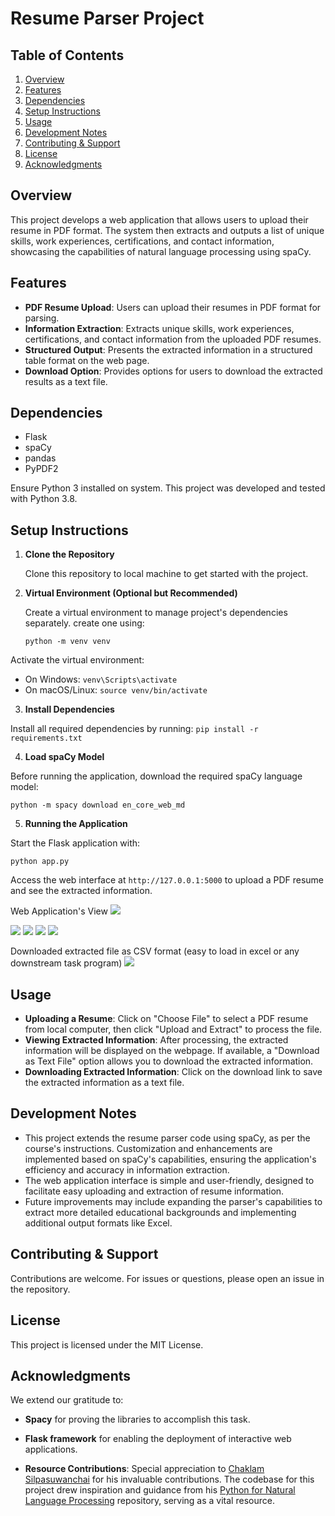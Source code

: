 # Resume Parser Project

## Table of Contents
1. [Overview](#overview)
2. [Features](#features)
3. [Dependencies](#dependencies)
4. [Setup Instructions](#setup-instructions)
5. [Usage](#usage)
6. [Development Notes](#development-notes)
7. [Contributing & Support](#contributing--support)
8. [License](#license)
9. [Acknowledgments](#acknowledgments)

## Overview
This project develops a web application that allows users to upload their resume in PDF format. The system then extracts and outputs a list of unique skills, work experiences, certifications, and contact information, showcasing the capabilities of natural language processing using spaCy.

## Features

- **PDF Resume Upload**: Users can upload their resumes in PDF format for parsing.
- **Information Extraction**: Extracts unique skills, work experiences, certifications, and contact information from the uploaded PDF resumes.
- **Structured Output**: Presents the extracted information in a structured table format on the web page.
- **Download Option**: Provides options for users to download the extracted results as a text file.

## Dependencies
- Flask
- spaCy
- pandas
- PyPDF2

Ensure Python 3 installed on system. This project was developed and tested with Python 3.8.

## Setup Instructions

1. **Clone the Repository**

   Clone this repository to local machine to get started with the project.

2. **Virtual Environment (Optional but Recommended)**

   Create a virtual environment to manage project's dependencies separately. create one using:
    
    ```python -m venv venv```

Activate the virtual environment:

- On Windows: `venv\Scripts\activate`
- On macOS/Linux: `source venv/bin/activate`

3. **Install Dependencies**

Install all required dependencies by running:
`pip install -r requirements.txt`


4. **Load spaCy Model**

Before running the application, download the required spaCy language model:

`python -m spacy download en_core_web_md`


5. **Running the Application**

Start the Flask application with:

`python app.py`


Access the web interface at `http://127.0.0.1:5000` to upload a PDF resume and see the extracted information.

 Web Application's View
 <img src="figures/app-1.png"> 

 <img src="figures/app-2.png"> 

 <img src="figures/app-3.png"> 

 <img src="figures/app-4.png"> 

  <img src="figures/app-4.1.png"> 

 Downloaded extracted file as CSV format (easy to load in excel or any downstream task program)
  <img src="figures/app-5.png"> 

## Usage

- **Uploading a Resume**: Click on "Choose File" to select a PDF resume from local computer, then click "Upload and Extract" to process the file.
- **Viewing Extracted Information**: After processing, the extracted information will be displayed on the webpage. If available, a "Download as Text File" option allows you to download the extracted information.
- **Downloading Extracted Information**: Click on the download link to save the extracted information as a text file.

## Development Notes

- This project extends the resume parser code using spaCy, as per the course's instructions. Customization and enhancements are implemented based on spaCy's capabilities, ensuring the application's efficiency and accuracy in information extraction.
- The web application interface is simple and user-friendly, designed to facilitate easy uploading and extraction of resume information.
- Future improvements may include expanding the parser's capabilities to extract more detailed educational backgrounds and implementing additional output formats like Excel.



## Contributing & Support
Contributions are welcome. For issues or questions, please open an issue in the repository.

## License
This project is licensed under the MIT License.

## Acknowledgments
We extend our gratitude to:

- **Spacy** for proving the libraries to accomplish this task.

- **Flask framework** for enabling the deployment of interactive web applications.

- **Resource Contributions**: Special appreciation to [Chaklam Silpasuwanchai](https://github.com/chaklam-silpasuwanchai) for his invaluable contributions. The codebase for this project drew inspiration and guidance from his [Python for Natural Language Processing](https://github.com/chaklam-silpasuwanchai/Python-for-Natural-Language-Processing) repository, serving as a vital resource.




